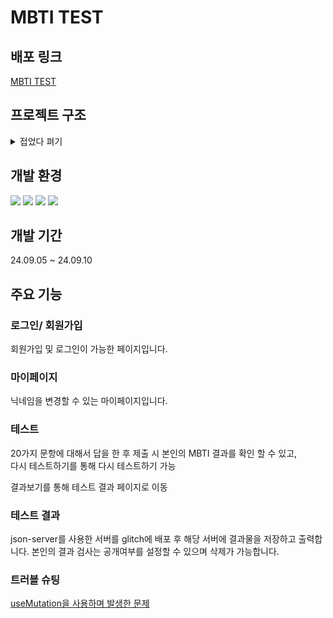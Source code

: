 # MBTI TEST

## 배포 링크

[MBTI TEST](https://mbti-test-sooty-three.vercel.app/)

## 프로젝트 구조

<details>
<summary>접었다 펴기</summary>

```
mbtitest
├─ .gitignore
├─ eslint.config.js
├─ index.html
├─ package.json
├─ postcss.config.js
├─ public
│  └─ vite.svg
├─ README.md
├─ src
│  ├─ api
│  │  ├─ apiInstance.js
│  │  ├─ auth.js
│  │  ├─ questions.js
│  │  └─ testResult.js
│  ├─ components
│  │  └─ AuthForm.jsx
│  ├─ context
│  │  └─ AuthContext.jsx
│  ├─ hooks
│  │  ├─ queries
│  │  │  ├─ auth
│  │  │  │
│  │  │  │
│  │  │  │
│  │  │  └─ result
│  │  │     ├─ useDeleteResultQuery.js
│  │  │     ├─ useResultQuery.js
│  │  │     └─ useUpdateVisibilityQuery.js
│  │  └─ useAuth.js
│  ├─ layout
│  │  ├─ Header.jsx
│  │  └─ Layout.jsx
│  ├─ main.jsx
│  ├─ pages
│  │  ├─ Home
│  │  │  ├─ components
│  │  │  │  └─ HomeBox.jsx
│  │  │  └─ Home.jsx
│  │  ├─ Login
│  │  │  └─ Login.jsx
│  │  ├─ MyPage
│  │  │  └─ MyPage.jsx
│  │  ├─ Result
│  │  │  ├─ components
│  │  │  │  ├─ ResultItem.jsx
│  │  │  │  └─ ResultList.jsx
│  │  │  └─ Result.jsx
│  │  ├─ SignUp
│  │  │  └─ SignUp.jsx
│  │  └─ Test
│  │     ├─ components
│  │     │  ├─ TestForm.jsx
│  │     │  └─ TestResult.jsx
│  │     └─ Test.jsx
│  ├─ reset.css
│  ├─ shared
│  │  └─ Router.jsx
│  ├─ store
│  │  └─ useTestStore.js
│  └─ utils
│     ├─ mbtiCalculator.js
│     └─ mbtiInfo.js
├─ tailwind.config.js
├─ vercel.json
├─ vite.config.js
└─ yarn.lock

```

</details>

## 개발 환경

![](https://img.shields.io/badge/JavaScript-F7DF1E?style=for-the-badge&logo=JavaScript&logoColor=white)
![](https://img.shields.io/badge/HTML5-E34F26?style=for-the-badge&logo=html5&logoColor=white)
![](https://img.shields.io/badge/CSS3-1572B6?style=for-the-badge&logo=css3&logoColor=white)
![](https://img.shields.io/badge/React-20232A?style=for-the-badge&logo=react&logoColor=61DAFB)

## 개발 기간

24.09.05 ~ 24.09.10

## 주요 기능

### 로그인/ 회원가입

회원가입 및 로그인이 가능한 페이지입니다.

### 마이페이지

닉네임을 변경할 수 있는 마이페이지입니다.

### 테스트

20가지 문항에 대해서 답을 한 후 제출 시 본인의 MBTI 결과를 확인 할 수 있고,  
다시 테스트하기를 통해 다시 테스트하기 가능

결과보기를 통해 테스트 결과 페이지로 이동

### 테스트 결과

json-server를 사용한 서버를 glitch에 배포 후 해당 서버에 결과물을 저장하고 출력합니다. 본인의 결과 검사는 공개여부를 설정할 수 있으며 삭제가 가능합니다.

### 트러블 슈팅

[useMutation을 사용하며 발생한 문제](https://velog.io/@leekee0905/TIL-MBTI-%ED%85%8C%EC%8A%A4%ED%8A%B8-%EB%A7%8C%EB%93%A4%EA%B8%B0-%ED%8A%B8%EB%9F%AC%EB%B8%94-%EC%8A%88%ED%8C%85)
